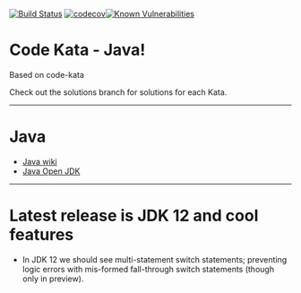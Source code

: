 [![Build Status](https://travis-ci.com/alphafoobar/code-kata-java.svg?branch=master)](https://travis-ci.com/alphafoobar/code-kata-java) [![codecov](https://codecov.io/gh/alphafoobar/code-kata-java/branch/master/graph/badge.svg)](https://codecov.io/gh/alphafoobar/code-kata-java)[![Known Vulnerabilities](https://snyk.io/test/github/alphafoobar/code-kata-java/badge.svg)](https://snyk.io/test/github/alphafoobar/code-kata-java)

# Code Kata - Java! 

Based on code-kata

Check out the solutions branch for solutions for each Kata.

---

# Java

* [Java wiki][1]
* [Java Open JDK](https://openjdk.java.net/)

---

# Latest release is JDK 12 and cool features

* In JDK 12 we should see multi-statement switch statements; preventing logic errors with
mis-formed fall-through switch statements (though only in preview).


[1]: https://en.wikipedia.org/wiki/Java_(programming_language)
